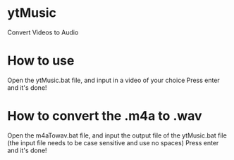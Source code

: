 # ytMusic
Convert Videos to Audio

# How to use
Open the ytMusic.bat file, and input in a video of your choice
Press enter and it's done!

# How to convert the .m4a to .wav
Open the m4aTowav.bat file, and input the output file of the ytMusic.bat file (the input file needs to be case sensitive and use no spaces)
Press enter and it's done!
